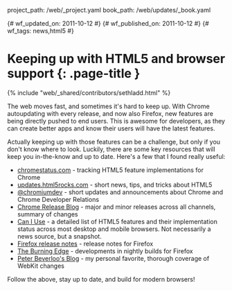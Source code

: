 project_path: /web/_project.yaml
book_path: /web/updates/_book.yaml

{# wf_updated_on: 2011-10-12 #}
{# wf_published_on: 2011-10-12 #}
{# wf_tags: news,html5 #}

# Keeping up with HTML5 and browser support {: .page-title }

{% include "web/_shared/contributors/sethladd.html" %}





The web moves fast, and sometimes it's hard to keep up. With Chrome autoupdating with every release, and now also Firefox, new features are being directly pushed to end users. This is awesome for developers, as they can create better apps and know their users will have the latest features.

Actually keeping up with those features can be a challenge, but only if you don't know where to look. Luckily, there are some key resources that will keep you in-the-know and up to date.  Here's a few that I found really useful:

<ul>
<li><a href="http://chromestatus.com">chromestatus.com</a> - tracking HTML5 feature implementations for Chrome</li>
<li><a href="http://updates.html5rocks.com">updates.html5rocks.com</a> - short news, tips, and tricks about HTML5</li>
<li><a href="http://twitter.com/chromiumdev">@chromiumdev</a> - short updates and announcements about Chrome and Chrome Developer Relations</li>
<li><a href="http://googlechromereleases.blogspot.com/">Chrome Release Blog</a> - major and minor releases across all channels, summary of changes</li>
<li><a href="http://caniuse.com">Can I Use</a> - a detailed list of HTML5 features and their implementation status across most desktop and mobile browsers. Not necessarily a news source, but a snapshot.</li>
<li><a href="http://www.mozilla.org/en-US/firefox/releases/">Firefox release notes</a> - release notes for Firefox</li>
<li><a href="http://www.squarefree.com/burningedge/">The Burning Edge</a> - developments in nightly builds for Firefox</li>
<li><a href="http://peter.sh/">Peter Beverloo's Blog</a> - my personal favorite, thorough coverage of WebKit changes</li>
</ul>

Follow the above, stay up to date, and build for modern browsers!


